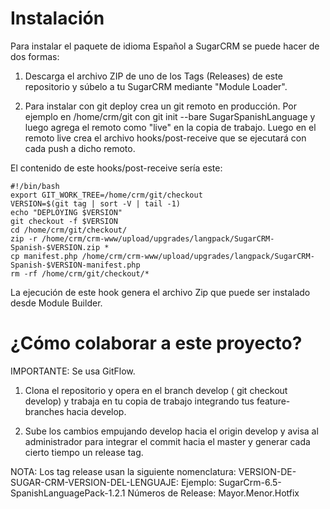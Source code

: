 # Instalación

Para instalar el paquete de idioma Español a SugarCRM se puede hacer de dos formas: 

1. Descarga el archivo ZIP de uno de los Tags (Releases) de este repositorio y súbelo a tu SugarCRM mediante "Module Loader".

2. Para instalar con git deploy crea un git remoto en producción. Por ejemplo en /home/crm/git con git init --bare SugarSpanishLanguage y luego agrega el remoto como "live" en la copia de trabajo. Luego en el remoto live crea el archivo hooks/post-receive que se ejecutará con cada push a dicho remoto. 

El contenido de este hooks/post-receive sería este:

```
#!/bin/bash
export GIT_WORK_TREE=/home/crm/git/checkout
VERSION=$(git tag | sort -V | tail -1)
echo "DEPLOYING $VERSION"
git checkout -f $VERSION
cd /home/crm/git/checkout/
zip -r /home/crm/crm-www/upload/upgrades/langpack/SugarCRM-Spanish-$VERSION.zip *
cp manifest.php /home/crm/crm-www/upload/upgrades/langpack/SugarCRM-Spanish-$VERSION-manifest.php
rm -rf /home/crm/git/checkout/*
```

La ejecución de este hook genera el archivo Zip que puede ser instalado desde Module Builder.

# ¿Cómo colaborar a este proyecto?

IMPORTANTE: Se usa GitFlow.

1. Clona el repositorio y opera en el branch develop ( git checkout develop) y trabaja en tu copia de trabajo integrando tus feature-branches hacia develop.

2. Sube los cambios empujando develop hacia el origin develop y avisa al administrador para integrar el commit hacia el master y generar cada cierto tiempo un release tag.

NOTA: Los tag release usan la siguiente nomenclatura: VERSION-DE-SUGAR-CRM-VERSION-DEL-LENGUAJE: Ejemplo: SugarCrm-6.5-SpanishLanguagePack-1.2.1     Números de Release: Mayor.Menor.Hotfix